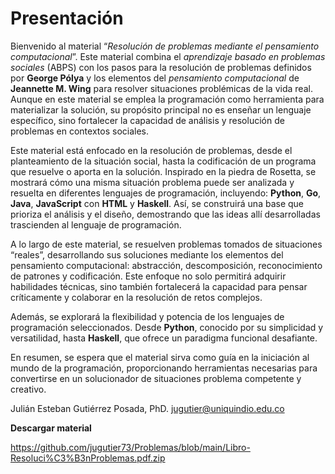 # Presentación

Bienvenido al material “*Resolución de problemas mediante el pensamiento computacional*”. Este material combina el *aprendizaje basado en problemas sociales* (ABPS) con los pasos para la resolución de problemas definidos por **George Pólya** y los elementos del *pensamiento computacional* de **Jeannette M. Wing** para resolver situaciones problémicas de la vida real. Aunque en este material se emplea la programación como herramienta para materializar la solución, su propósito principal no es enseñar un lenguaje específico, sino fortalecer la capacidad de análisis y resolución de problemas en contextos sociales.

Este material está enfocado en la resolución de problemas, desde el planteamiento de la situación social, hasta la codificación de un programa que resuelve o aporta en la solución. Inspirado en la piedra de Rosetta, se mostrará cómo una misma situación problema puede ser analizada y resuelta en diferentes lenguajes de programación, incluyendo: **Python**, **Go**, **Java**, **JavaScript** con **HTML** y **Haskell**. Así, se construirá una base que prioriza el análisis y el diseño, demostrando que las ideas allí desarrolladas trascienden al lenguaje de programación.

A lo largo de este material, se resuelven problemas tomados de situaciones “reales”, desarrollando sus soluciones mediante los elementos del pensamiento computacional: abstracción, descomposición, reconocimiento de patrones y codificación. Este enfoque no solo permitirá adquirir habilidades técnicas, sino también fortalecerá la capacidad para pensar críticamente y colaborar en la resolución de retos complejos.

Además, se explorará la flexibilidad y potencia de los lenguajes de programación seleccionados. Desde **Python**, conocido por su simplicidad y versatilidad, hasta **Haskell**, que ofrece un paradigma funcional desafiante. 

En resumen, se espera que el material sirva como guía en la iniciación al mundo de la programación, proporcionando herramientas necesarias para convertirse en un solucionador de situaciones problema competente y creativo. 

Julián Esteban Gutiérrez Posada, PhD.
jugutier@uniquindio.edu.co


**Descargar material**

https://github.com/jugutier73/Problemas/blob/main/Libro-Resoluci%C3%B3nProblemas.pdf.zip
